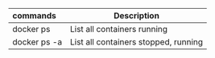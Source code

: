 | commands  | Description                 |
| :-------- | --------------------------- |
| docker ps | List all containers running |
|  docker ps -a          |    List all containers stopped, running                         |